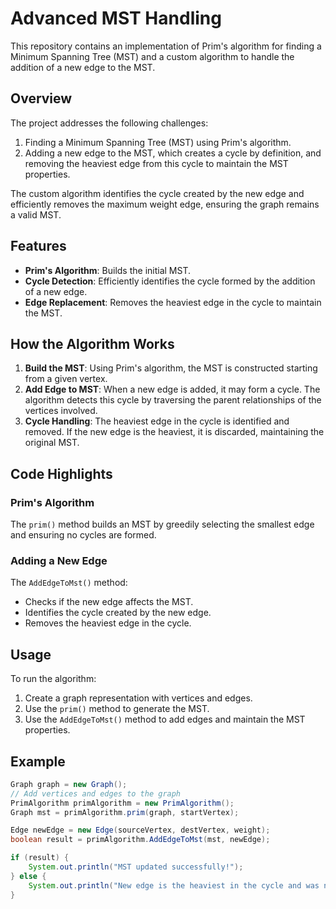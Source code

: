 # Advanced MST Handling

This repository contains an implementation of Prim's algorithm for finding a Minimum Spanning Tree (MST) and a custom algorithm to handle the addition of a new edge to the MST.

## Overview

The project addresses the following challenges:
1. Finding a Minimum Spanning Tree (MST) using Prim's algorithm.
2. Adding a new edge to the MST, which creates a cycle by definition, and removing the heaviest edge from this cycle to maintain the MST properties.

The custom algorithm identifies the cycle created by the new edge and efficiently removes the maximum weight edge, ensuring the graph remains a valid MST.

## Features

- **Prim's Algorithm**: Builds the initial MST.
- **Cycle Detection**: Efficiently identifies the cycle formed by the addition of a new edge.
- **Edge Replacement**: Removes the heaviest edge in the cycle to maintain the MST.

## How the Algorithm Works

1. **Build the MST**: Using Prim's algorithm, the MST is constructed starting from a given vertex.
2. **Add Edge to MST**: When a new edge is added, it may form a cycle. The algorithm detects this cycle by traversing the parent relationships of the vertices involved.
3. **Cycle Handling**: The heaviest edge in the cycle is identified and removed. If the new edge is the heaviest, it is discarded, maintaining the original MST.

## Code Highlights

### Prim's Algorithm

The `prim()` method builds an MST by greedily selecting the smallest edge and ensuring no cycles are formed.

### Adding a New Edge

The `AddEdgeToMst()` method:
- Checks if the new edge affects the MST.
- Identifies the cycle created by the new edge.
- Removes the heaviest edge in the cycle.

## Usage

To run the algorithm:
1. Create a graph representation with vertices and edges.
2. Use the `prim()` method to generate the MST.
3. Use the `AddEdgeToMst()` method to add edges and maintain the MST properties.

## Example

```java
Graph graph = new Graph();
// Add vertices and edges to the graph
PrimAlgorithm primAlgorithm = new PrimAlgorithm();
Graph mst = primAlgorithm.prim(graph, startVertex);

Edge newEdge = new Edge(sourceVertex, destVertex, weight);
boolean result = primAlgorithm.AddEdgeToMst(mst, newEdge);

if (result) {
    System.out.println("MST updated successfully!");
} else {
    System.out.println("New edge is the heaviest in the cycle and was not added.");
}
